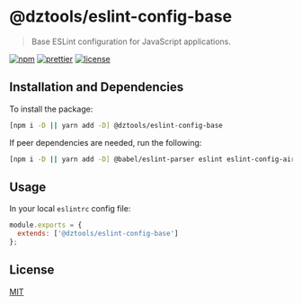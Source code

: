 # @dztools/eslint-config-base

> Base ESLint configuration for JavaScript applications.

[![npm](https://img.shields.io/npm/v/@dztools/eslint-config-base.svg)](https://www.npmjs.com/package/@dztools/eslint-config-base)
[![prettier](https://img.shields.io/badge/code_style-prettier-ff69b4.svg)](https://prettier.io/)
[![license](https://img.shields.io/badge/License-MIT-green.svg)](https://github.com/dzervoudakes/dztools/blob/main/LICENSE)

## Installation and Dependencies

To install the package:

```sh
[npm i -D || yarn add -D] @dztools/eslint-config-base
```

If peer dependencies are needed, run the following:

```sh
[npm i -D || yarn add -D] @babel/eslint-parser eslint eslint-config-airbnb-base eslint-config-prettier eslint-plugin-import eslint-plugin-prettier prettier
```

## Usage

In your local `eslintrc` config file:

```js
module.exports = {
  extends: ['@dztools/eslint-config-base']
};
```

## License

[MIT](https://github.com/dzervoudakes/dztools/blob/main/LICENSE)
